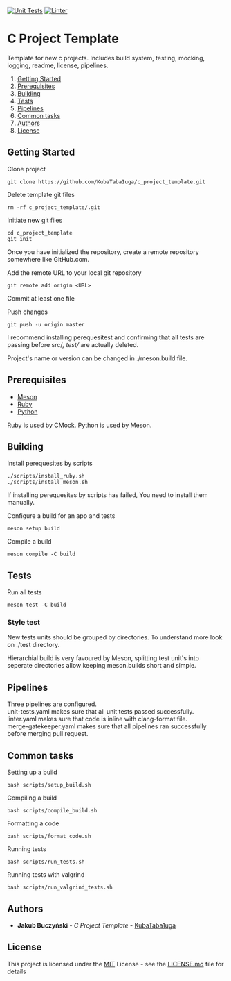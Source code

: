 [![Unit Tests](https://github.com/KubaTaba1uga/c_project_template/actions/workflows/unit-tests.yaml/badge.svg)](https://github.com/KubaTaba1uga/c_project_template/actions/workflows/unit-tests.yaml) 
[![Linter](https://github.com/KubaTaba1uga/c_project_template/actions/workflows/linter.yaml/badge.svg)](https://github.com/KubaTaba1uga/c_project_template/actions/workflows/linter.yaml)

# C Project Template

Template for new c projects. Includes build system, testing, mocking, logging, readme, license, pipelines. 

1. [Getting Started](#Getting-Started)
2. [Prerequisites](#Prerequisites)
3. [Building](#Building)
4. [Tests](#Tests)
5. [Pipelines](#Pipelines)
6. [Common tasks](#Common-tasks)
7. [Authors](#Authors)
8. [License](#License)


## Getting Started

Clone project
```
git clone https://github.com/KubaTaba1uga/c_project_template.git
```

Delete template git files
```
rm -rf c_project_template/.git
```

Initiate new git files
```
cd c_project_template
git init
```

Once you have initialized the repository, create a remote repository somewhere like GitHub.com.

Add the remote URL to your local git repository
```
git remote add origin <URL>
```

Commit at least one file

Push changes
```
git push -u origin master
```

I recommend installing perequesitest and confirming that all tests are passing before src/*, test/* are actually deleted.

Project's name or version can be changed in ./meson.build file.


## Prerequisites

- [Meson](https://mesonbuild.com/)
- [Ruby](https://www.ruby-lang.org/en/)
- [Python](https://www.python.org/)

Ruby is used by CMock.
Python is used by Meson.


## Building

Install perequesites by scripts
```
./scripts/install_ruby.sh
./scripts/install_meson.sh
```

If installing perequesites by scripts has failed, You need to install them manually.


Configure a build for an app and tests
```
meson setup build
```

Compile a build
```
meson compile -C build
```


## Tests

Run all tests
```
meson test -C build
```


### Style test

New tests units should be grouped by directories.
To understand more look on ./test directory.

Hierarchial build is very favoured by Meson, splitting test unit's into seperate directories allow keeping meson.builds short and simple.


## Pipelines

Three pipelines are configured. <br>
unit-tests.yaml makes sure that all unit tests passed successfully. <br>
linter.yaml makes sure that code is inline with clang-format file. <br>
merge-gatekeeper.yaml makes sure that all pipelines ran successfully before merging pull request.


## Common tasks

Setting up a build
```
bash scripts/setup_build.sh
```

Compiling a build
```
bash scripts/compile_build.sh
```

Formatting a code
```
bash scripts/format_code.sh
```

Running tests
```
bash scripts/run_tests.sh
```

Running tests with valgrind
```
bash scripts/run_valgrind_tests.sh
```


## Authors

  - **Jakub Buczyński** - *C Project Template* -
    [KubaTaba1uga](https://github.com/KubaTaba1uga)

## License

This project is licensed under the [MIT](LICENSE.md)
License - see the [LICENSE.md](LICENSE.md) file for
details
